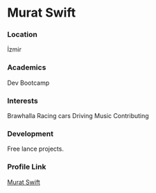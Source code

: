 # Murat Swift

### Location

İzmir

### Academics

Dev Bootcamp

### Interests

Brawhalla
Racing cars
Driving
Music
Contributing

### Development

Free lance projects.

### Profile Link

[Murat Swift](https://github.com/Swift-ui)
